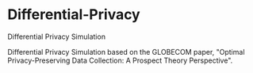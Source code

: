 # Differential-Privacy
Differential Privacy Simulation

Differential Privacy Simulation based on the GLOBECOM paper, "Optimal Privacy-Preserving Data Collection: A Prospect Theory Perspective".
